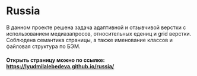 # Russia
В данном проекте решена задача адаптивной и отзывчивой верстки с использованием медиазапросов, относительных едениц и grid верстки. Соблюдена семантика страницы, а также именование классов и файловая структура по БЭМ.

#### Открыть страницу можно по ссылке: https://lyudmilalebedeva.github.io/russia/
